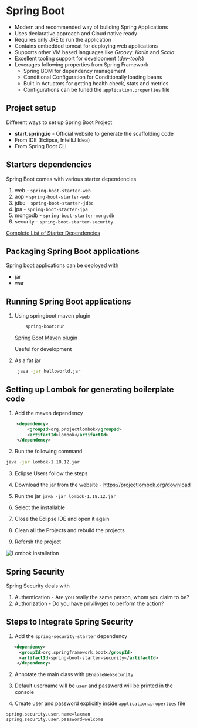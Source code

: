 # Spring Boot
- Modern and recommended way of building Spring Applications
- Uses declarative approach and Cloud native ready
- Requires only JRE to run the application
- Contains embedded tomcat for deploying web applications
- Supports other VM based languages like *Groovy*, *Kotlin* and *Scala*
- Excellent tooling support for development (*dev-tools*)
- Leverages following properties from Spring Framework
  - Spring BOM for dependency management
  - Conditional Configuration for Conditionally loading beans
  - Built in Actuators for getting health check, stats and metrics
  - Configurations can be tuned the `application.properties` file
  
## Project setup
Different ways to set up Spring Boot Project 
- **start.spring.io** - Official website to generate the scaffolding code
- From IDE (Eclipse, IntelliJ Idea)
- From Spring Boot CLI

## Starters dependencies
Spring Boot comes with various starter dependencies
 
1. web - ``spring-boot-starter-web``
2. aop - ``spring-boot-starter-web``
3. jdbc - ``spring-boot-starter-jdbc``
4. jpa - ``spring-boot-starter-jpa``
5. mongodb - ``spring-boot-starter-mongodb`` 
6. security - ``spring-boot-starter-security``

[Complete List of Starter Dependencies](https://docs.spring.io/spring-boot/docs/current/reference/htmlsingle/#using-boot-starter)

## Packaging Spring Boot applications
Spring boot applications can be deployed with 
- jar
- war

## Running Spring Boot applications
1. Using springboot maven plugin
   ```bash
       spring-boot:run
    ```
    [Spring Boot Maven plugin](https://docs.spring.io/spring-boot/docs/current/maven-plugin/run-mojo.html)
    
    Useful for development
2. As a fat jar
   ```bash
    java -jar helloworld.jar
   ```
   
## Setting up Lombok for generating boilerplate code
1. Add the maven dependency 
```xml
    <dependency>
        <groupId>org.projectlombok</groupId>
        <artifactId>lombok</artifactId>
    </dependency>

```

2. Run the following command 

```bash
java -jar lombok-1.18.12.jar
```

3. Eclipse Users follow the steps    

1. Download the jar from the website - https://projectlombok.org/download
2. Run the jar ``java -jar lombok-1.18.12.jar``
3. Select the installable
4. Close the Eclipse IDE and open it again
5. Clean all the Projects and rebuild the projects
6. Refersh the project

![Lombok installation](https://gitlab.com/classpath-spring-core/spring-boot-examples/-/blob/master/assets/lombok.png)



## Spring Security
Spring Security deals with
1. Authentication - Are you really the same person, whom you claim to be?
2. Authorization - Do you have privilivges to perform the action?

## Steps to Integrate Spring Security
    
1. Add the `spring-security-starter` dependency
```xml
   <dependency>
     <groupId>org.springframework.boot</groupId>
     <artifactId>spring-boot-starter-security</artifactId>
    </dependency>
```

2. Annotate the main class with `@EnableWebSecurity`

3. Default username will be `user` and password will be printed in the console

4. Create user and password explicitly inside `application.properties` file
```properties
spring.security.user.name=laxman
spring.security.user.password=welcome
```
